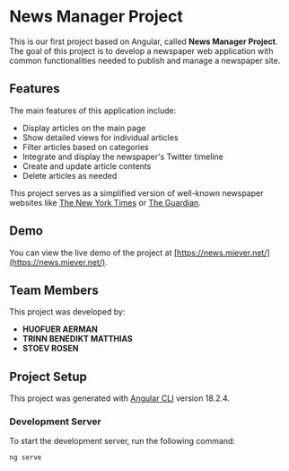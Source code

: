 # News Manager Project

This is our first project based on Angular, called **News Manager Project**. The goal of this project is to develop a newspaper web application with common functionalities needed to publish and manage a newspaper site.

## Features

The main features of this application include:
- Display articles on the main page
- Show detailed views for individual articles
- Filter articles based on categories
- Integrate and display the newspaper's Twitter timeline
- Create and update article contents
- Delete articles as needed

This project serves as a simplified version of well-known newspaper websites like [The New York Times](https://www.nytimes.com/) or [The Guardian](https://www.theguardian.com/).

## Demo

You can view the live demo of the project at [https://news.miever.net/](https://news.miever.net/).

## Team Members

This project was developed by:
- **HUOFUER AERMAN**
- **TRINN BENEDIKT MATTHIAS**
- **STOEV ROSEN**

## Project Setup

This project was generated with [Angular CLI](https://github.com/angular/angular-cli) version 18.2.4.

### Development Server

To start the development server, run the following command:

```bash
ng serve